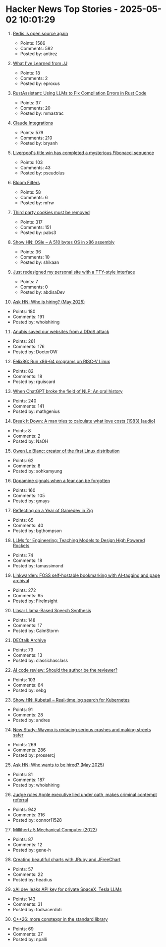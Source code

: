 # Hacker News Top Stories - 2025-05-02 10:01:29

1. [Redis is open source again](https://antirez.com/news/151)
   - Points: 1566
   - Comments: 582
   - Posted by: antirez

2. [What I've Learned from JJ](https://zerowidth.com/2025/what-ive-learned-from-jj/)
   - Points: 18
   - Comments: 2
   - Posted by: eproxus

3. [RustAssistant: Using LLMs to Fix Compilation Errors in Rust Code](https://www.microsoft.com/en-us/research/publication/rustassistant-using-llms-to-fix-compilation-errors-in-rust-code/)
   - Points: 37
   - Comments: 20
   - Posted by: mmastrac

4. [Claude Integrations](https://www.anthropic.com/news/integrations)
   - Points: 579
   - Comments: 210
   - Posted by: bryanh

5. [Liverpool's title win has completed a mysterious Fibonacci sequence](https://www.bbc.com/future/article/20250425-the-fibonacci-sequence-hidden-in-liverpool-fcs-premier-league-football-title)
   - Points: 103
   - Comments: 43
   - Posted by: pseudolus

6. [Bloom Filters](https://eli.thegreenplace.net/2025/bloom-filters/)
   - Points: 58
   - Comments: 6
   - Posted by: mfrw

7. [Third party cookies must be removed](https://w3ctag.github.io/web-without-3p-cookies/)
   - Points: 317
   - Comments: 151
   - Posted by: pabs3

8. [Show HN: OSle – A 510 bytes OS in x86 assembly](https://github.com/shikaan/osle)
   - Points: 36
   - Comments: 10
   - Posted by: shikaan

9. [Just redesigned my personal site with a TTY-style interface](https://www.abdisa.me/)
   - Points: 7
   - Comments: 0
   - Posted by: abdisaDev

10. [Ask HN: Who is hiring? (May 2025)](undefined)
   - Points: 180
   - Comments: 191
   - Posted by: whoishiring

11. [Anubis saved our websites from a DDoS attack](https://fabulous.systems/posts/2025/05/anubis-saved-our-websites-from-a-ddos-attack/)
   - Points: 261
   - Comments: 176
   - Posted by: DoctorOW

12. [Felix86: Run x86-64 programs on RISC-V Linux](https://felix86.com/)
   - Points: 82
   - Comments: 18
   - Posted by: rguiscard

13. [When ChatGPT broke the field of NLP: An oral history](https://www.quantamagazine.org/when-chatgpt-broke-an-entire-field-an-oral-history-20250430/)
   - Points: 240
   - Comments: 141
   - Posted by: mathgenius

14. [Break It Down: A man tries to calculate what love costs (1983) [audio]](https://www.thisamericanlife.org/88/numbers/act-five-1)
   - Points: 8
   - Comments: 2
   - Posted by: NaOH

15. [Owen Le Blanc: creator of the first Linux distribution](https://lwn.net/Articles/1017846/)
   - Points: 62
   - Comments: 8
   - Posted by: sohkamyung

16. [Dopamine signals when a fear can be forgotten](https://picower.mit.edu/news/dopamine-signals-when-fear-can-be-forgotten)
   - Points: 160
   - Comments: 105
   - Posted by: gmays

17. [Reflecting on a Year of Gamedev in Zig](https://bgthompson.codeberg.page/blog/one-year-zig-gamedev-reflections/)
   - Points: 65
   - Comments: 40
   - Posted by: bgthompson

18. [LLMs for Engineering: Teaching Models to Design High Powered Rockets](https://arxiv.org/abs/2504.19394)
   - Points: 74
   - Comments: 18
   - Posted by: tamassimond

19. [Linkwarden: FOSS self-hostable bookmarking with AI-tagging and page archival](https://linkwarden.app/)
   - Points: 272
   - Comments: 95
   - Posted by: FireInsight

20. [Llasa: Llama-Based Speech Synthesis](https://llasatts.github.io/llasatts/)
   - Points: 148
   - Comments: 17
   - Posted by: CalmStorm

21. [DECtalk Archive](https://dectalk.nu/)
   - Points: 79
   - Comments: 13
   - Posted by: classichasclass

22. [AI code review: Should the author be the reviewer?](https://www.greptile.com/blog/ai-code-reviews-conflict)
   - Points: 103
   - Comments: 64
   - Posted by: sebg

23. [Show HN: Kubetail – Real-time log search for Kubernetes](https://github.com/kubetail-org/kubetail)
   - Points: 91
   - Comments: 28
   - Posted by: andres

24. [New Study: Waymo is reducing serious crashes and making streets safer](https://waymo.com/blog/2025/05/waymo-making-streets-safer-for-vru)
   - Points: 269
   - Comments: 286
   - Posted by: prossercj

25. [Ask HN: Who wants to be hired? (May 2025)](undefined)
   - Points: 81
   - Comments: 187
   - Posted by: whoishiring

26. [Judge rules Apple executive lied under oath, makes criminal contempt referral](https://www.thebignewsletter.com/p/judge-rules-apple-executive-lied)
   - Points: 942
   - Comments: 316
   - Posted by: connor11528

27. [Millihertz 5 Mechanical Computer (2022)](https://www.srimech.com/MHZ5.html)
   - Points: 87
   - Comments: 12
   - Posted by: gene-h

28. [Creating beautiful charts with JRuby and JFreeChart](https://blog.headius.com/2025/04/beautiful-charts-with-jruby-and-jfreechart.html)
   - Points: 57
   - Comments: 22
   - Posted by: headius

29. [xAI dev leaks API key for private SpaceX, Tesla LLMs](https://krebsonsecurity.com/2025/05/xai-dev-leaks-api-key-for-private-spacex-tesla-llms/)
   - Points: 143
   - Comments: 31
   - Posted by: todsacerdoti

30. [C++26: more constexpr in the standard library](https://www.sandordargo.com/blog/2025/04/30/cpp26-constexpr-library-changes)
   - Points: 69
   - Comments: 37
   - Posted by: npalli

